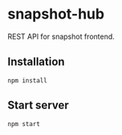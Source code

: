 # snapshot-hub 

REST API for snapshot frontend.

## Installation
```
npm install
```

## Start server
```
npm start
```

